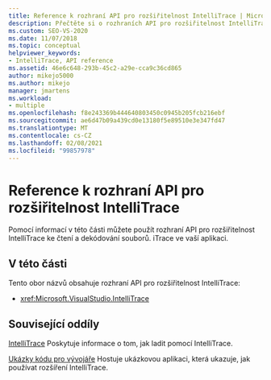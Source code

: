 ```yaml
---
title: Reference k rozhraní API pro rozšiřitelnost IntelliTrace | Microsoft Docs
description: Přečtěte si o rozhraních API pro rozšiřitelnost IntelliTrace v aplikaci Visual Studio, které můžete použít ke čtení a dekódování souborů. iTrace v aplikacích.
ms.custom: SEO-VS-2020
ms.date: 11/07/2018
ms.topic: conceptual
helpviewer_keywords:
- IntelliTrace, API reference
ms.assetid: 46e6c648-293b-45c2-a29e-cca9c36cd865
author: mikejo5000
ms.author: mikejo
manager: jmartens
ms.workload:
- multiple
ms.openlocfilehash: f8e243369b444640803450c0945b205fcb216ebf
ms.sourcegitcommit: ae6d47b09a439cd0e13180f5e89510e3e347fd47
ms.translationtype: MT
ms.contentlocale: cs-CZ
ms.lasthandoff: 02/08/2021
ms.locfileid: "99857978"
---
```

# <a name="api-reference-for-intellitrace-extensibility"></a>Reference k rozhraní API pro rozšiřitelnost IntelliTrace

Pomocí informací v této části můžete použít rozhraní API pro rozšiřitelnost IntelliTrace ke čtení a dekódování souborů. iTrace ve vaší aplikaci.

## <a name="in-this-section"></a>V této části

Tento obor názvů obsahuje rozhraní API pro rozšiřitelnost IntelliTrace:

- <xref:Microsoft.VisualStudio.IntelliTrace>

## <a name="related-sections"></a>Související oddíly

[IntelliTrace](../debugger/intellitrace.md) Poskytuje informace o tom, jak ladit pomocí IntelliTrace.

[Ukázky kódu pro vývojáře](https://code.msdn.microsoft.com/) Hostuje ukázkovou aplikaci, která ukazuje, jak používat rozšíření IntelliTrace.
